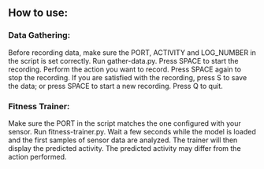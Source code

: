 ## How to use:

### Data Gathering: 
Before recording data, make sure the PORT, ACTIVITY and LOG_NUMBER in the script is set correctly. Run gather-data.py. Press SPACE to start the recording. Perform the action you want to record. Press SPACE again to stop the recording. If you are satisfied with the recording, press S to save the data; or press SPACE to start a new recording. Press Q to quit.

### Fitness Trainer:
Make sure the PORT in the script matches the one configured with your sensor. Run fitness-trainer.py. Wait a few seconds while the model is loaded and the first samples of sensor data are analyzed. The trainer will then display the predicted activity. The predicted activity may differ from the action performed.
